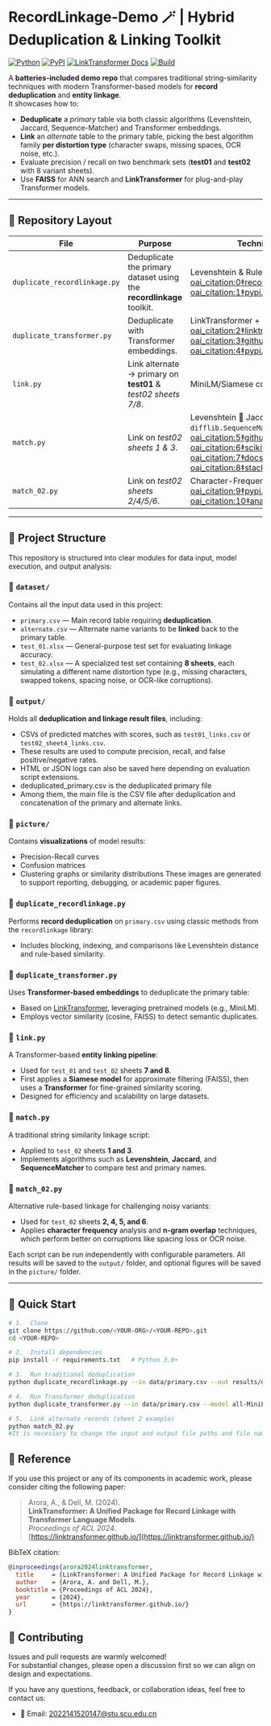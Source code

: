 # RecordLinkage-Demo 🪄 | Hybrid Deduplication & Linking Toolkit

[![Python](https://img.shields.io/badge/python-3.8%2B-blue?logo=python)](https://www.python.org/) 
[![PyPI](https://img.shields.io/pypi/v/recordlinkage?label=recordlinkage)](https://pypi.org/project/recordlinkage/) 
[![LinkTransformer Docs](https://img.shields.io/badge/LinkTransformer-docs-orange)](https://linktransformer.github.io/) 
[![Build](https://img.shields.io/github/actions/workflow/status/<YOUR-ORG>/<YOUR-REPO>/ci.yml?label=CI)](https://github.com/<YOUR-ORG>/<YOUR-REPO>/actions)

A **batteries-included demo repo** that compares traditional string-similarity techniques with modern Transformer-based models for **record deduplication** and **entity linkage**.  
It showcases how to:

* **Deduplicate** a *primary* table via both classic algorithms (Levenshtein, Jaccard, Sequence-Matcher) and Transformer embeddings.  
* **Link** an *alternate* table to the primary table, picking the best algorithm family **per distortion type** (character swaps, missing spaces, OCR noise, etc.).  
* Evaluate precision / recall on two benchmark sets (**test01** and **test02** with 8 variant sheets).  
* Use **FAISS** for ANN search and **LinkTransformer** for plug-and-play Transformer models.

---

## 📂 Repository Layout

| File | Purpose | Techniques Inside |
|------|---------|-------------------|
| `duplicate_recordlinkage.py` | Deduplicate the primary dataset using the **recordlinkage** toolkit. | Levenshtein & Rule-based indexing.  [oai_citation:0‡recordlinkage.readthedocs.io](https://recordlinkage.readthedocs.io/?utm_source=chatgpt.com) [oai_citation:1‡pypi.org](https://pypi.org/project/recordlinkage/?utm_source=chatgpt.com) |
| `duplicate_transformer.py`   | Deduplicate with Transformer embeddings. | LinkTransformer + FAISS.  [oai_citation:2‡linktransformer.github.io](https://linktransformer.github.io/?utm_source=chatgpt.com) [oai_citation:3‡github.com](https://github.com/dell-research-harvard/linktransformer?utm_source=chatgpt.com) [oai_citation:4‡pypi.org](https://pypi.org/project/faiss-cpu/?utm_source=chatgpt.com) |
| `link.py`                    | Link alternate → primary on **test01** & *test02 sheets 7/8*. | MiniLM/Siamese coarse-to-fine pipeline. |
| `match.py`                   | Link on *test02 sheets 1 & 3*. | Levenshtein 🔀 Jaccard 🔀 `difflib.SequenceMatcher`.  [oai_citation:5‡github.com](https://github.com/rapidfuzz/Levenshtein?utm_source=chatgpt.com) [oai_citation:6‡scikit-learn.org](https://scikit-learn.org/stable/modules/generated/sklearn.metrics.jaccard_score.html?utm_source=chatgpt.com) [oai_citation:7‡docs.python.org](https://docs.python.org/3/library/difflib.html?utm_source=chatgpt.com) [oai_citation:8‡stackoverflow.com](https://stackoverflow.com/questions/4802137/how-to-use-sequencematcher-to-find-similarity-between-two-strings?utm_source=chatgpt.com) |
| `match_02.py`                | Link on *test02 sheets 2/4/5/6*. | Character-Frequency & **N-gram** similarity.  [oai_citation:9‡pypi.org](https://pypi.org/project/ngram/?utm_source=chatgpt.com) [oai_citation:10‡analyticsvidhya.com](https://www.analyticsvidhya.com/blog/2021/09/what-are-n-grams-and-how-to-implement-them-in-python/?utm_source=chatgpt.com) |

---

## 📁 Project Structure

This repository is structured into clear modules for data input, model execution, and output analysis:

### 🔸 `dataset/`

Contains all the input data used in this project:
- `primary.csv` — Main record table requiring **deduplication**.
- `alternate.csv` — Alternate name variants to be **linked** back to the primary table.
- `test_01.xlsx` — General-purpose test set for evaluating linkage accuracy.
- `test_02.xlsx` — A specialized test set containing **8 sheets**, each simulating a different name distortion type (e.g., missing characters, swapped tokens, spacing noise, or OCR-like corruptions).

### 🔸 `output/`

Holds all **deduplication and linkage result files**, including:
- CSVs of predicted matches with scores, such as `test01_links.csv` or `test02_sheet4_links.csv`.
- These results are used to compute precision, recall, and false positive/negative rates.
- HTML or JSON logs can also be saved here depending on evaluation script extensions.
- deduplicated_primary.csv is the deduplicated primary file
- Among them, the main file is the CSV file after deduplication and concatenation of the primary and alternate links.
  

### 🔸 `picture/`

Contains **visualizations** of model results:
- Precision-Recall curves
- Confusion matrices
- Clustering graphs or similarity distributions
These images are generated to support reporting, debugging, or academic paper figures.

### 🔸 `duplicate_recordlinkage.py`

Performs **record deduplication** on `primary.csv` using classic methods from the `recordlinkage` library:
- Includes blocking, indexing, and comparisons like Levenshtein distance and rule-based similarity.

### 🔸 `duplicate_transformer.py`

Uses **Transformer-based embeddings** to deduplicate the primary table:
- Based on [LinkTransformer](https://linktransformer.github.io/), leveraging pretrained models (e.g., MiniLM).
- Employs vector similarity (cosine, FAISS) to detect semantic duplicates.

### 🔸 `link.py`

A Transformer-based **entity linking pipeline**:
- Used for `test_01` and `test_02` sheets **7 and 8**.
- First applies a **Siamese model** for approximate filtering (FAISS), then uses a **Transformer** for fine-grained similarity scoring.
- Designed for efficiency and scalability on large datasets.

### 🔸 `match.py`

A traditional string similarity linkage script:
- Applied to `test_02` sheets **1 and 3**.
- Implements algorithms such as **Levenshtein**, **Jaccard**, and **SequenceMatcher** to compare test and primary names.

### 🔸 `match_02.py`

Alternative rule-based linkage for challenging noisy variants:
- Used for `test_02` sheets **2, 4, 5, and 6**.
- Applies **character frequency** analysis and **n-gram overlap** techniques, which perform better on corruptions like spacing loss or OCR noise.


Each script can be run independently with configurable parameters. All results will be saved to the `output/` folder, and optional figures will be saved in the `picture/` folder.

---

## 🚀 Quick Start

```bash
# 1.  Clone
git clone https://github.com/<YOUR-ORG>/<YOUR-REPO>.git
cd <YOUR-REPO>

# 2.  Install dependencies
pip install -r requirements.txt   # Python 3.8+

# 3.  Run traditional deduplication
python duplicate_recordlinkage.py --in data/primary.csv --out results/dup_rl.csv

# 4.  Run Transformer deduplication
python duplicate_transformer.py --in data/primary.csv --model all-MiniLM-L6-v2

# 5.  Link alternate records (sheet 2 example)
python match_02.py
#It is necessary to change the input and output file paths and file names within the file.

```

## 📖 Reference

If you use this project or any of its components in academic work, please consider citing the following paper:

> Arora, A., & Dell, M. (2024).  
> **LinkTransformer: A Unified Package for Record Linkage with Transformer Language Models**.  
> *Proceedings of ACL 2024*.  
> [https://linktransformer.github.io/](https://linktransformer.github.io/)

BibTeX citation:
```bibtex
@inproceedings{arora2024linktransformer,
  title     = {LinkTransformer: A Unified Package for Record Linkage with Transformer Language Models},
  author    = {Arora, A. and Dell, M.},
  booktitle = {Proceedings of ACL 2024},
  year      = {2024},
  url       = {https://linktransformer.github.io/}
}
```

## 🤝 Contributing

Issues and pull requests are warmly welcomed!  
For substantial changes, please open a discussion first so we can align on design and expectations.

If you have any questions, feedback, or collaboration ideas, feel free to contact us:

- 📧 Email: [2022141520147@stu.scu.edu.cn](mailto:2022141520147@stu.scu.edu.cn)
